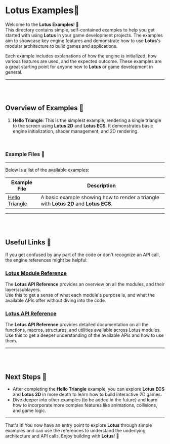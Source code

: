 # **Lotus Examples🪷**

Welcome to the **Lotus Examples**! 🌸  
This directory contains simple, self-contained examples to help you get started with using **Lotus** in your game development projects. The examples aim to showcase key engine features and demonstrate how to use **Lotus**'s modular architecture to build games and applications.

Each example includes explanations of how the engine is initialized, how various features are used, and the expected outcome. These examples are a great starting point for anyone new to **Lotus** or game development in general.

---

<br>
<br>

## **Overview of Examples 🪷**

1. **Hello Triangle**: This is the simplest example, rendering a single triangle to the screen using **Lotus 2D** and **Lotus ECS**. It demonstrates basic engine initialization, shader management, and 2D rendering.

<br>

### **Example Files 🪷**
---
Below is a list of the available examples:

| Example File | Description |
|--------------|-------------|
| [Hello Triangle](hello_triangle.md) | A basic example showing how to render a triangle with **Lotus 2D** and **Lotus ECS**. |

---

<br>
<br>

## **Useful Links 🪷**

If you get confused by any part of the code or don't recognize an API call, the engine references might be helpful:

### **[Lotus Module Reference](../module_ref/module_ref.md)**  
The **Lotus API Reference** provides an overview on all the modules, and their layers/sublayers.  
Use this to get a sense of what each module's purpose is, and what the available APIs offer without diving into the code.

### **[Lotus API Reference](../api_ref/api_ref.md)**  
The **Lotus API Reference** provides detailed documentation on all the functions, macros, structures, and utilities available across Lotus modules.  
Use this to get a deeper understanding of the available APIs and how to use them.

---

<br>
<br>

## **Next Steps 🪷**

- After completing the **Hello Triangle** example, you can explore **Lotus ECS** and **Lotus 2D** in more depth to learn how to build interactive 2D games.  
- Dive deeper into other examples (to be added in the future) and learn how to incorporate more complex features like animations, collisions, and game logic.

--- 

That's it! You now have an entry point to explore **Lotus** through simple examples and can use the references to understand the underlying architecture and API calls. Enjoy building with **Lotus**! 🌸